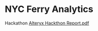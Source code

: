 # NYC Ferry Analytics
Hackathon
[Alteryx Hackthon Report.pdf](https://github.com/user-attachments/files/21079053/Alteryx.Hackthon.Report.pdf)
